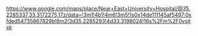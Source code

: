 https://www.google.com/maps/place/Near+East+University+Hospital/@35.2285337,33.3172275,17z/data=!3m1!4b1!4m6!3m5!1s0x14de111145af5497:0xfded54735867829b!8m2!3d35.2285293!4d33.3198024!16s%2Fm%2F0vsjtxk

